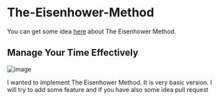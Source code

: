 # The-Eisenhower-Method

You can get some idea [here](https://medium.com/@firstbahartime/the-eisenhower-method-1e48011c3f8e) about The Eisenhower Method.

## Manage Your Time Effectively
![image](https://user-images.githubusercontent.com/57152233/230509139-025aaf77-5827-42f9-9c04-5a181afe8a89.png)

I wanted to implement The Eisenhower Method. It is very basic version. I will try to add some feature and if you have also some idea pull request <br/>
